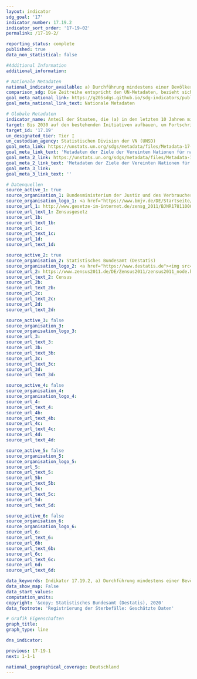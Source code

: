```yaml
---
layout: indicator
sdg_goal: '17'
indicator_number: 17.19.2
indicator_sort_order: '17-19-02'
permalink: /17-19-2/

reporting_status: complete
published: true
data_non_statistical: false

#Additional Information
additional_information: 

# Nationale Metadaten
national_indicator_available: a) Durchführung mindestens einer Bevölkerungs- und Wohnungszählung in den letzten 10 Jahren <br> b) Registrierung der Geburten <br> c) Registrierung der Sterbefälle
comparison_sdg: Die Zeitreihe entspricht den UN-Metadaten, bezieht sich aber nur auf Deutschland und nicht auf alle UN-Mitgliedsländer
goal_meta_national_link: https://g205sdgs.github.io/sdg-indicators/public/MetaDe/17.19.2.pdf
goal_meta_national_link_text: Nationale Metadaten

# Globale Metadaten
indicator_name: Anteil der Staaten, die (a) in den letzten 10 Jahren mindestens eine Bevölkerungs- und Wohnungszählung durchgeführt haben; und (b) 100% bei der Geburtenregistrierung sowie 80% bei der Registrierung der Sterbefälle erreicht haben
target: Bis 2030 auf den bestehenden Initiativen aufbauen, um Fortschrittsmaße für nachhaltige Entwicklung zu erarbeiten, die das Bruttoinlandsprodukt ergänzen, und den Aufbau der statistischen Kapazitäten der Entwicklungsländer unterstützen
target_id: '17.19'
un_designated_tier: Tier I
un_custodian_agency: Statistischen Division der VN (UNSD)
goal_meta_link: https://unstats.un.org/sdgs/metadata/files/Metadata-17-19-02a.pdf
goal_meta_link_text: 'Metadaten der Ziele der Vereinten Nationen für nachhaltige Entwicklung (17.19.2 (a))'
goal_meta_2_link: https://unstats.un.org/sdgs/metadata/files/Metadata-17-19-02b.pdf
goal_meta_2_link_text: 'Metadaten der Ziele der Vereinten Nationen für nachhaltige Entwicklung (17.19.2 (b))'
goal_meta_3_link: 
goal_meta_3_link_text: ''

# Datenquellen
source_active_1: true
source_organisation_1: Bundesministerium der Justiz und des Verbraucherschutzes (BMJV)
source_organisation_logo_1: <a href="https://www.bmjv.de/DE/Startseite/Startseite_node.html"><img src="https://g205sdgs.github.io/sdg-indicators/public/logos/bmjv.png" alt="Logo bmjv" /></a>
source_url_1: http://www.gesetze-im-internet.de/zensg_2011/BJNR178110009.html
source_url_text_1: Zensusgesetz
source_url_1b: 
source_url_text_1b: 
source_url_1c: 
source_url_text_1c: 
source_url_1d: 
source_url_text_1d: 

source_active_2: true
source_organisation_2: Statistisches Bundesamt (Destatis)
source_organisation_logo_2: <a href="https://www.destatis.de"><img src="https://g205sdgs.github.io/sdg-indicators/public/logos/destatis.png" alt="Logo destatis" /></a>
source_url_2: https://www.zensus2011.de/DE/Zensus2011/zensus2011_node.html
source_url_text_2: Census
source_url_2b: 
source_url_text_2b: 
source_url_2c: 
source_url_text_2c: 
source_url_2d: 
source_url_text_2d: 

source_active_3: false
source_organisation_3: 
source_organisation_logo_3: 
source_url_3: 
source_url_text_3: 
source_url_3b: 
source_url_text_3b: 
source_url_3c: 
source_url_text_3c: 
source_url_3d: 
source_url_text_3d: 

source_active_4: false
source_organisation_4: 
source_organisation_logo_4: 
source_url_4: 
source_url_text_4: 
source_url_4b: 
source_url_text_4b: 
source_url_4c: 
source_url_text_4c: 
source_url_4d: 
source_url_text_4d: 

source_active_5: false
source_organisation_5: 
source_organisation_logo_5: 
source_url_5: 
source_url_text_5: 
source_url_5b: 
source_url_text_5b: 
source_url_5c: 
source_url_text_5c: 
source_url_5d: 
source_url_text_5d: 

source_active_6: false
source_organisation_6: 
source_organisation_logo_6: 
source_url_6: 
source_url_text_6: 
source_url_6b: 
source_url_text_6b: 
source_url_6c: 
source_url_text_6c: 
source_url_6d: 
source_url_text_6d: 

data_keywords: Indikator 17.19.2, a) Durchführung mindestens einer Bevölkerungs- und Wohnungszählung in den letzten 10 Jahren, b) Registrierung der Geburten, c) Registrierung der Sterbefälle
data_show_map: False
data_start_values: 
computation_units: 
copyright: '&copy; Statistisches Bundesamt (Destatis), 2020'
data_footnote: 'Registrierung der Sterbefälle: Geschätzte Daten'

# Grafik Eigenschaften
graph_title: 
graph_type: line

dns_indicator: 

previous: 17-19-1
next: 1-1-1

national_geographical_coverage: Deutschland
---
```


